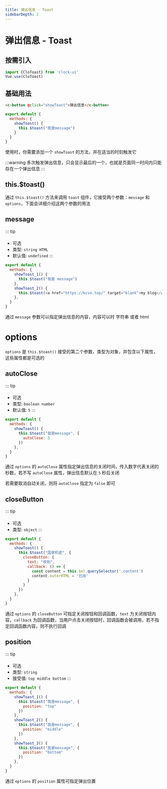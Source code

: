 ```yaml
---
title: 弹出信息 - Toast  
sidebarDepth: 2 
---
```


# 弹出信息 - Toast

按需引入
---

```javascript
import {CloToast} from 'clock-ui'
Vue.use(CloToast)
```

基础用法
---

<ClientOnly>
<toast-toast-demo></toast-toast-demo>
</ClientOnly>

```html
<c-button @click="showToast">弹出信息</c-button>
```
```javascript
export default {
  methods: {
    showToast() {
      this.$toast("我是message")
    }
  }
}
```

使用时，你需要添加一个 `showToast` 的方法，并在适当的时刻触发它

:::warning
多次触发弹出信息，只会显示最后的一个，也就是页面同一时间内只能存在一个弹出信息
:::

this.$toast()
---

通过 `this.$toast()` 方法来调用 `toast` 组件，它接受两个参数：`message` 和 `options`，下面会详细介绍这两个参数的用法

message
---

::: tip
#### 
* 可选
* 类型: `string HTML`
* 默认值: `undefined`
:::

<ClientOnly>
<toast-toast-message></toast-toast-message>
</ClientOnly>

```javascript
export default {
  methods: {
    showToast_1() {
      this.$toast("我是 message")
    },
    showToast_2() {
      this.$toast(<a href="https://kcvo.top/" target="blank">my blog</a>)
    },
  }
}
```

通过 `message` 参数可以指定弹出信息的内容，内容可以时 字符串 或者 html

# options

`options` 是 `this.$toast()` 接受的第二个参数，类型为对象，并包含以下属性，这些属性都是可选的

autoClose
---

::: tip
#### 
* 可选
* 类型: `boolean number`
* 默认值: `5`
:::

<ClientOnly>
<toast-toast-autoClose></toast-toast-autoClose>
</ClientOnly>

```javascript
export default {
  methods: {
    showToast() {
      this.$toast("我是message", {
        autoClose: 3
      })
    },
  }
}
```
通过 `options` 的 `autoClose` 属性指定弹出信息的关闭时间，传入数字代表关闭的秒数，若不写 `autoClose` 属性，弹出信息默认在 `5` 秒后关闭

若需要取消自动关闭，则将 `autoClose` 指定为 `false` 即可

closeButton
---

::: tip
#### 
* 可选
* 类型: `object`
:::

<ClientOnly>
<toast-toast-closeButton></toast-toast-closeButton>
</ClientOnly>

```javascript
export default {
  methods: {
    showToast() {
      this.$toast("国家机密", {
        closeButton: {
          text: "收到",
          callback: () => {
            const content = this.$el.querySelector('.content')
            content.outerHTML = '已阅'
          }
        }
      })
    },
  }
}
```

通过 `options` 的 `closeButton` 可指定关闭按钮和回调函数，`text` 为关闭按钮内容，`callback` 为回调函数，当用户点击关闭按钮时，回调函数会被调用，若不指定回调函数内容，则不执行回调

position
---

::: tip
#### 
* 可选
* 类型: `string`
* 接受值: `top middle bottom`
:::

<ClientOnly>
<toast-toast-position></toast-toast-position>
</ClientOnly>

```javascript
export default {
  methods: {
    showToast_1() {
      this.$toast("我是message", {
        position: "top"
      })
    },
    showToast_2() {
      this.$toast("我是message", {
        position: "middle"
      })
    },
    showToast_3() {
      this.$toast("我是message", {
        position: "bottom"
      })
    },
  }
}
```

通过 `options` 的 `position` 属性可指定弹出位置


